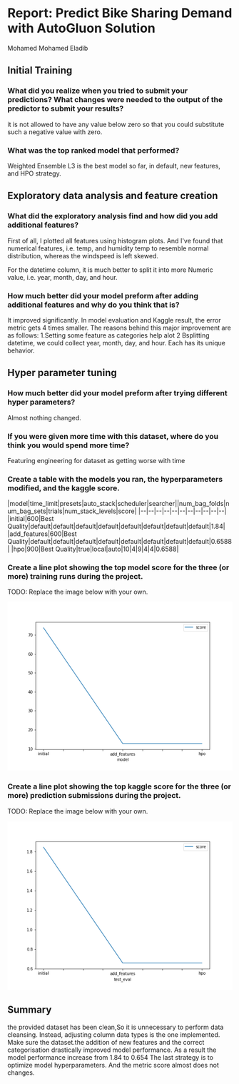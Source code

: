 # Report: Predict Bike Sharing Demand with AutoGluon Solution
Mohamed Mohamed Eladib

## Initial Training
### What did you realize when you tried to submit your predictions? What changes were needed to the output of the predictor to submit your results?
it is not allowed to have any value below zero so that you could substitute such a negative value with zero.


### What was the top ranked model that performed?
Weighted Ensemble L3 is the best model so far, in default, new features, and HPO strategy.

## Exploratory data analysis and feature creation
### What did the exploratory analysis find and how did you add additional features?
First of all, I plotted all features using histogram plots. And I've found that numerical features, i.e. temp, and humidity temp to resemble normal distribution, whereas the windspeed is  left skewed.

For the datetime column, it is much better to split it into more Numeric value, i.e. year, month, day, and hour.

### How much better did your model preform after adding additional features and why do you think that is?
It improved significantly. In model evaluation and Kaggle result, the error metric gets 4 times smaller.
The reasons behind this major improvement are as follows:
1.Setting some feature as categories help alot
2 Bsplitting datetime, we could collect year, month, day, and hour. Each has its unique behavior.

## Hyper parameter tuning
### How much better did your model preform after trying different hyper parameters?
Almost nothing changed.

### If you were given more time with this dataset, where do you think you would spend more time?
Featuring engineering for dataset as getting worse with time

### Create a table with the models you ran, the hyperparameters modified, and the kaggle score.
|model|time_limit|presets|auto_stack|scheduler|searcher||num_bag_folds|num_bag_sets|trials|num_stack_levels|score|
|--|--|--|--|--|--|--|--|--|--|--|
|initial|600|Best Quality|default|default|default|default|default|default|default|default|1.84|
|add_features|600|Best Quality|default|default|default|default|default|default|default|default|0.6588|
|hpo|900|Best Quality|true|local|auto|10|4|9|4|4|0.6588|
### Create a line plot showing the top model score for the three (or more) training runs during the project.

TODO: Replace the image below with your own.

![model_train_score.png](model_train_score.png)

### Create a line plot showing the top kaggle score for the three (or more) prediction submissions during the project.

TODO: Replace the image below with your own.

![model_test_score.png](model_test_score.png)

## Summary
the provided dataset has been clean,So it is unnecessary to perform data cleansing. Instead, adjusting column data types is the one implemented.
Make sure the dataset.the addition of new features and the correct categorisation  drastically improved model performance.
As a result the model performance increase from 1.84 to 0.654 
The last strategy is to optimize model hyperparameters. And the metric score almost does not changes.



